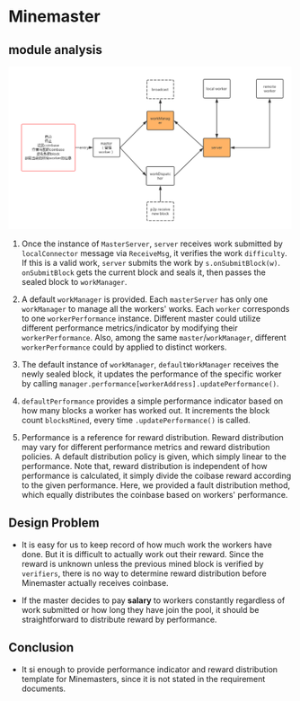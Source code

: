 # Minemaster

## module analysis

![image](https://github.com/caiqingfeng/res/blob/master/06-hld/02-test-net/codes/master.png?raw=true)

1. Once the instance of `MasterServer`, `server` receives work submitted by 
`localConnector` message via `ReceiveMsg`, it verifies the work `difficulty`.
If this is a valid work, `server` submits the work by `s.onSubmitBlock(w)`.
`onSubmitBlock` gets the current block and seals it, then passes the sealed block
to `workManager`.
  
2. A default `workManager` is provided. Each `masterServer` has only one `workManager`
to manage all the workers' works. Each `worker` corresponds to one `workerPerformance` 
instance. Different master could utilize different performance metrics/indicator by
modifying their `workerPerformance`. Also, among the same `master`/`workManager`, 
different `workerPerformance` could by applied to distinct workers.

3. The default instance of `workManager`, `defaultWorkManager` receives the 
newly sealed block, it updates the performance of the specific worker by calling 
`manager.performance[workerAddress].updatePerformance()`.

4. `defaultPerformance` provides a simple performance indicator based on how many
blocks a worker has worked out. It increments the block count `blocksMined`, every
time `.updatePerformance()` is called.  

5. Performance is a reference for reward distribution. Reward distribution may vary
for different performance metrics and reward distribution policies. A default distribution
policy is given, which simply linear to the performance. Note that, reward distribution
is independent of how performance is calculated, it simply divide the coibase reward
according to the given performance. Here, we provided a fault distribution method, which
equally distributes the coinbase based on workers' performance.

## Design Problem

 - It is easy for us to keep record of how much work the workers have done. But it is
 difficult to actually work out their reward. Since the reward is unknown unless the 
 previous mined block is verified by `verifiers`, there is no way to determine reward
 distribution before Minemaster actually receives coinbase.
 
 - If the master decides to pay **salary** to workers constantly regardless of work
 submitted or how long they have join the pool, it should be straightforward to 
 distribute reward by performance. 
 
 ## Conclusion
 
 - It si enough to provide performance indicator and reward distribution template for 
 Minemasters, since it is not stated in the requirement documents.
